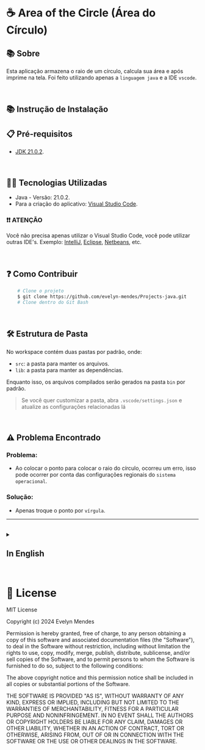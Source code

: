 # ☕ Area of the Circle (Área do Círculo)

## 📚 Sobre
Esta aplicação armazena o raio de um círculo, calcula sua área e após imprime na tela. Foi feito utilizando apenas a `linguagem java` e a IDE `vscode`.

<br>

## 📚 Instrução de Instalação

## 📋 Pré-requisitos
- [JDK 21.0.2](https://www.oracle.com/java/technologies/javase/jdk21-archive-downloads.html).

<br>

## 👩‍💻 Tecnologias Utilizadas

- Java - Versão: 21.0.2.
- Para a criação do aplicativo: [Visual Studio Code](https://code.visualstudio.com/).

### ❗❗ ATENÇÃO
Você não precisa apenas utilizar o Visual Studio Code, você pode utilizar outras IDE's. Exemplo: [IntelliJ](https://lp.jetbrains.com/intellij-idea-features-promo/?source=google&medium=cpc&campaign=AMER_en_BR_IDEA_Branded&term=intellij&content=693349187724&gad_source=1&gclid=Cj0KCQjw-ai0BhDPARIsAB6hmP673F8TA-JX7HkziM3Bx9X35teYxXtzL45KqeaU1BCZYotVjb4yVGYaAr8sEALw_wcB), [Eclipse](https://www.eclipse.org/downloads/), [Netbeans](https://netbeans.apache.org/front/main/download/nb22/), etc.

<br>

## ❓ Como Contribuir

``` bash
    # Clone o projeto
    $ git clone https://github.com/evelyn-mendes/Projects-java.git
    # Clone dentro do Git Bash
```

<br>

## 🛠 Estrutura de Pasta

No workspace contém duas pastas por padrão, onde:

- `src`: a pasta para manter os arquivos.
- `lib`: a pasta para manter as dependências.

Enquanto isso, os arquivos compilados serão gerados na pasta `bin` por padrão.

> Se você quer customizar a pasta, abra `.vscode/settings.json` e atualize as configurações relacionadas lá

<br>

## ⚠️ Problema Encontrado

### Problema:
- Ao colocar o ponto para colocar o raio do círculo, ocorreu um erro, isso pode ocorrer por conta das configurações regionais do `sistema operacional`.

### Solução:
- Apenas troque o ponto por `vírgula`.

<hr>

<br>


<details>
    <summary>
        <h2>
            In English
        </h2>
    </summary>

## 📚 About

This application stores the radius of a circle, calculates your area, and then prints it on screen. It was made using the `language java` and the `vscode` IDE. 

<br>

## 📚 Installation Instruction

## 📋 Prerequisites

- [JDK 21.0.2](https://www.oracle.com/java/technologies/javase/jdk21-archive-downloads.html).

<br>

## 👩‍💻 Tecnologies Used
- Java - Version: 21.0.2.

### ❗❗ ATTENTION
You don't just have to use Visual Studio Code, you can use others IDE's. Example: [IntelliJ](https://lp.jetbrains.com/intellij-idea-features-promo/?source=google&medium=cpc&campaign=AMER_en_BR_IDEA_Branded&term=intellij&content=693349187724&gad_source=1&gclid=Cj0KCQjw-ai0BhDPARIsAB6hmP673F8TA-JX7HkziM3Bx9X35teYxXtzL45KqeaU1BCZYotVjb4yVGYaAr8sEALw_wcB), [Eclipse](https://www.eclipse.org/downloads/), [Netbeans](https://netbeans.apache.org/front/main/download/nb22/), etc.

<br>

## ❓ How Contribute
``` bash
    # Clone the project
    $ git clone https://github.com/evelyn-mendes/Projects-java.git
    # Clone inside the Git Bash
```

<br>

## 🛠 Folder Structure

The workspace contains two folders by default, where:

- `src`: the folder to maintain sources.
- `lib`: the folder to maintain dependencies.

Meanwhile, the compiled output files will be generated in the `bin` folder by default.

> If you want to customize the folder, open `.vscode/settings.json` and update the related settings there.

<br>

## ⚠️ Problem Found

### Problem:
- An error occurred when placing the point to set the radius of the circle, this may be due to regional settings.

### Resolution:
- Just change the period to a `comma`.

</details>

<br>

# 📝 License
MIT License

Copyright (c) 2024 Evelyn Mendes

Permission is hereby granted, free of charge, to any person obtaining a copy
of this software and associated documentation files (the "Software"), to deal
in the Software without restriction, including without limitation the rights
to use, copy, modify, merge, publish, distribute, sublicense, and/or sell
copies of the Software, and to permit persons to whom the Software is
furnished to do so, subject to the following conditions:

The above copyright notice and this permission notice shall be included in all
copies or substantial portions of the Software.

THE SOFTWARE IS PROVIDED "AS IS", WITHOUT WARRANTY OF ANY KIND, EXPRESS OR
IMPLIED, INCLUDING BUT NOT LIMITED TO THE WARRANTIES OF MERCHANTABILITY,
FITNESS FOR A PARTICULAR PURPOSE AND NONINFRINGEMENT. IN NO EVENT SHALL THE
AUTHORS OR COPYRIGHT HOLDERS BE LIABLE FOR ANY CLAIM, DAMAGES OR OTHER
LIABILITY, WHETHER IN AN ACTION OF CONTRACT, TORT OR OTHERWISE, ARISING FROM,
OUT OF OR IN CONNECTION WITH THE SOFTWARE OR THE USE OR OTHER DEALINGS IN THE
SOFTWARE.
